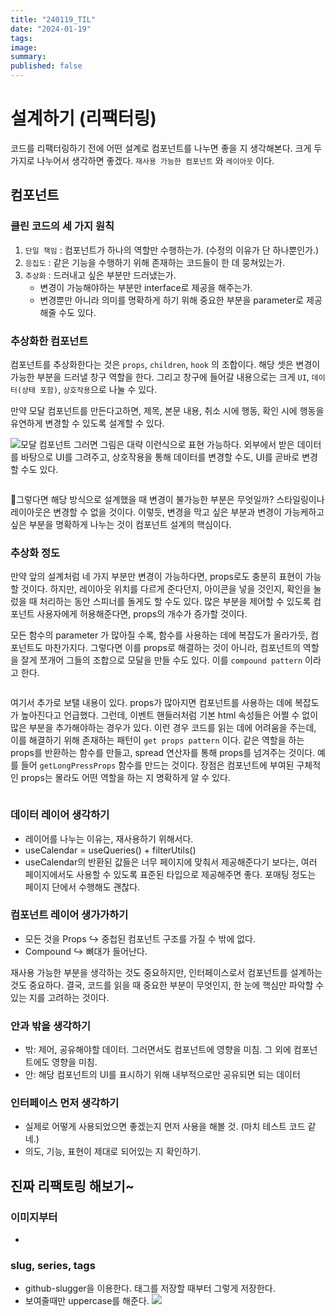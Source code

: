 ```yaml
---
title: "240119_TIL"
date: "2024-01-19"
tags: 
image: 
summary: 
published: false
---
```


# 설계하기 (리팩터링)

코드를 리팩터링하기 전에 어떤 설계로 컴포넌트를 나누면 좋을 지 생각해본다. 크게 두 가지로 나누어서 생각하면 좋겠다. `재사용 가능한 컴포넌트` 와  `레이아웃` 이다. 

## 컴포넌트

### 클린 코드의 세 가지 원칙

1. `단일 책임` : 컴포넌트가 하나의 역할만 수행하는가. (수정의 이유가 단 하나뿐인가.)
2. `응집도` : 같은 기능을 수행하기 위해 존재하는 코드들이 한 데 뭉쳐있는가. 
3. `추상화` : 드러내고 싶은 부분만 드러냈는가. 
	- 변경이 가능해야하는 부분만 interface로 제공을 해주는가.
	- 변경뿐만 아니라 의미를 명확하게 하기 위해 중요한 부분을 parameter로 제공해줄 수도 있다.

### 추상화한 컴포넌트

컴포넌트를 추상화한다는 것은 `props`, `children`, `hook` 의 조합이다. 해당 셋은 변경이 가능한 부분을 드러낼 창구 역할을 한다. 그리고 창구에 들어갈 내용으로는 크게 `UI`, `데이터(상태 포함)`, `상호작용`으로 나눌 수 있다.

만약 모달 컴포넌트를 만든다고하면, 제목, 본문 내용, 취소 시에 행동, 확인 시에 행동을 유연하게 변경할 수 있도록 설계할 수 있다.

![모달 컴포넌트](images/240119_TIL-20240119130644649.webp)
그러면 그림은 대략 이런식으로 표현 가능하다. 외부에서 받은 데이터를 바탕으로 UI를 그려주고, 상호작용을 통해 데이터를 변경할 수도, UI를 곧바로 변경할 수도 있다. 

```tsx

```

그렇다면 해당 방식으로 설계했을 때 변경이 불가능한 부분은 무엇일까? 스타일링이나 레이아웃은 변경할 수 없을 것이다. 이렇듯, 변경을 막고 싶은 부분과 변경이 가능케하고 싶은 부분을 명확하게 나누는 것이 컴포넌트 설계의 핵심이다.


### 추상화 정도

만약 앞의 설계처럼 네 가지 부분만 변경이 가능하다면, props로도 충분히 표현이 가능할 것이다. 하지만, 레이아웃 위치를 다르게 준다던지, 아이콘을 넣을 것인지, 확인을 눌렀을 때 처리하는 동안 스피너를 돌게도 할 수도 있다. 많은 부분을 제어할 수 있도록 컴포넌트 사용자에게 허용해준다면, props의 개수가 증가할 것이다. 

모든 함수의 parameter 가 많아질 수록, 함수를 사용하는 데에 복잡도가 올라가듯, 컴포넌트도 마찬가지다. 그렇다면 이를 props로 해결하는 것이 아니라, 컴포넌트의 역할을 잘게 쪼개어 그들의 조합으로 모달을 만들 수도 있다. 이를 `compound pattern` 이라고 한다.

```tsx
```


여기서 추가로 보탤 내용이 있다. props가 많아지면 컴포넌트를 사용하는 데에 복잡도가 높아진다고 언급했다. 그런데, 이벤트 핸들러처럼 기본 html 속성들은 어쩔 수 없이 많은 부분을 추가해야하는 경우가 있다. 이런 경우 코드를 읽는 데에 어려움을 주는데, 이를 해결하기 위해 존재하는 패턴이 `get props pattern` 이다. 같은 역할을 하는 props를 반환하는 함수를 만들고, spread 연산자를 통해 props를 넘겨주는 것이다. 예를 들어 `getLongPressProps` 함수를 만드는 것이다. 장점은 컴포넌트에 부여된 구체적인 props는 몰라도 어떤 역할을 하는 지 명확하게 알 수 있다.

```tsx
```


### 데이터 레이어 생각하기

- 레이어를 나누는 이유는, 재사용하기 위해서다. 
- useCalendar = useQueries() + filterUtils()
- useCalendar의 반환된 값들은 너무 페이지에 맞춰서 제공해준다기 보다는, 여러 페이지에서도 사용할 수 있도록 표준된 타입으로 제공해주면 좋다. 포매팅 정도는 페이지 단에서 수행해도 괜찮다.

### 컴포넌트 레이어 생가가하기

- 모든 것을 Props ↪️ 중첩된 컴포넌트 구조를 가질 수 밖에 없다.
- Compound ↪️ 뼈대가 들어난다. 

재사용 가능한 부분을 생각하는 것도 중요하지만, 인터페이스로서 컴포넌트를 설계하는 것도 중요하다. 결국, 코드를 읽을 때 중요한 부분이 무엇인지, 한 눈에 핵심만 파악할 수 있는 지를 고려하는 것이다.


### 안과 밖을 생각하기

- 밖: 제어, 공유해야할 데이터. 그러면서도 컴포넌트에 영향을 미침. 그 외에 컴포넌트에도 영향을 미침.
- 안: 해당 컴포넌트의 UI를 표시하기 위해 내부적으로만 공유되면 되는 데이터

### 인터페이스 먼저 생각하기

- 실제로 어떻게 사용되었으면 좋겠는지 먼저 사용을 해볼 것. (마치 테스트 코드 같네.)
- 의도, 기능, 표현이 제대로 되어있는 지 확인하기.


## 진짜 리팩토링 해보기~

### 이미지부터

- 

### slug, series, tags

- github-slugger을 이용한다. 태그를 저장할 때부터 그렇게 저장한다.
- 보여줄때만 uppercase를 해준다. 
![](images/240119_TIL-20240119160846492.webp)